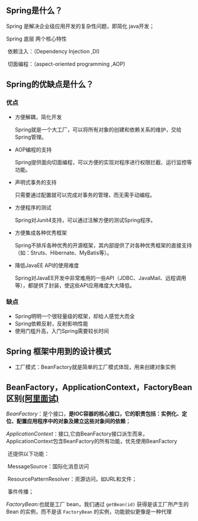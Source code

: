 ## Spring是什么？

Spring 是解决企业级应用开发的复杂性问题，即简化 java开发；

Spring 底层 两个核心特性

​	依赖注入：（Dependency Injection ,DI)

​	切面编程：（aspect-oriented programming ,AOP)



## Spring的优缺点是什么？

### 优点

- 方便解耦，简化开发

  Spring就是一个大工厂，可以将所有对象的创建和依赖关系的维护，交给Spring管理。

- AOP编程的支持

  Spring提供面向切面编程，可以方便的实现对程序进行权限拦截、运行监控等功能。

- 声明式事务的支持

  只需要通过配置就可以完成对事务的管理，而无需手动编程。

- 方便程序的测试

  Spring对Junit4支持，可以通过注解方便的测试Spring程序。

- 方便集成各种优秀框架

  Spring不排斥各种优秀的开源框架，其内部提供了对各种优秀框架的直接支持（如：Struts、Hibernate、MyBatis等）。

- 降低JavaEE API的使用难度

  Spring对JavaEE开发中非常难用的一些API（JDBC、JavaMail、远程调用等），都提供了封装，使这些API应用难度大大降低。

### 缺点

- Spring明明一个很轻量级的框架，却给人感觉大而全
- Spring依赖反射，反射影响性能
- 使用门槛升高，入门Spring需要较长时间

## Spring 框架中用到的设计模式

- 工厂模式：BeanFactory就是简单的工厂模式体现，用来创建对象实例











## BeanFactory，ApplicationContext，FactoryBean 区别[(阿里面试)](https://www.cnblogs.com/aspirant/p/9082858.html)

*BeanFactory*：是个接口，**是IOC容器的核心接口，它的职责包括：实例化、定位、配置应用程序中的对象及建立这些对象间的依赖**；

*ApplicationContext*：接口,它由BeanFactory接口派生而来，ApplicationContext包含BeanFactory的所有功能，优先使用BeanFactory

​	还提供以下功能：

​		MessageSource：国际化消息访问

​		ResourcePatternResolver：资源访问，如URL和文件；

​		事件传播；

*FactoryBean*:也就是工厂 bean，我们通过 `getBean(id)` 获得是该工厂所产生的 Bean 的实例，而不是该 `FactoryBean` 的实例，功能貌似更像是一种代理

​		